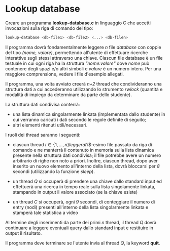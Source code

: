 # Lookup database
Creare un programma **lookup-database.c** in linguaggio C che accetti invocazioni sulla riga di comando del tipo:
```bash
lookup-database <db-file1> <db-file2> <...> <db-filen>
```

Il programma dovrà fondamentalmente leggere *n* file *database* con coppie del tipo *(nome, valore)*, permettendo all'utente di effettuare ricerche interattive sugli stessi attraverso una chiave.
Ciascun file database è un file testuale in cui ogni riga ha la struttura *"nome:valore"* dove *nome* può contenere degli spazi e/o altri simboli e *valore* è un numero intero. Per una maggiore comprensione, vedere i file d'esempio allegati.

Il programma, una volta avviato creerà *n+2* thread che condivideranno una struttura dati a cui accederanno utilizzando lo strumento *rwlock* (quantità e modalità di impiego da determinare da parte dello studente).

La struttura dati condivisa conterrà:
- una lista dinamica singolarmente linkata (implementata dallo studente) in cui verranno caricati i dati secondo le regole definite di seguito;
- altri elementi ritenuti utili/necessari.

I ruoli dei thread saranno i seguenti:
- ciascun thread $i \in \{1,\dots, n\} leggerà l'$i$-esimo file passato da riga di comando e ne manterrà il contenuto in memoria sulla lista dinamica presente nella struttura dati condivisa; il file potrebbe avere un numero arbitrario di righe non noto a priori. Inoltre, ciascun thread, dopo aver inserito un nuovo elemento all'interno della lista, dovrà bloccarsi per *8* secondi (utilizzando la funzione *sleep*).

- un thread *Q* si occuperà di prendere una chiave dallo standard input ed effettuerà una ricerca in tempo reale sulla lista singolamente linkata, stampando in output il valore associato (se la chiave esiste)

- un thread *C* si occuperà, ogni *9* secondi, di conteggiare il numero di entry (nodi) presenti all'interno della lista singolarmente linkata e stamperà tale statistica a video

Al termine degli inserimenti da parte dei primi *n* thread, il thread *Q* dovrà continuare a leggere eventuali query dallo standard input e restituire in output il risultato.

Il programma deve terminare se l'utente invia al thread *Q*, la keyword **quit**.
